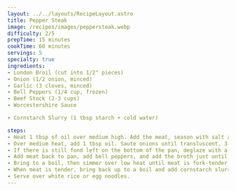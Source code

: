 ```yaml
---
layout: ../../layouts/RecipeLayout.astro
title: Pepper Steak
image: /recipes/images/peppersteak.webp
difficulty: 2/5
prepTime: 15 minutes
cookTime: 60 minutes
servings: 5
specialty: true
ingredients:
- London Broil (cut into 1/2" pieces)
- Onion (1/2 onion, minced)
- Garlic (3 cloves, minced)
- Bell Peppers (1/4 cup, frozen)
- Beef Stock (2-3 cups)
- Worcestershire Sauce

- Cornstarch Slurry (1 tbsp starch + cold water)

steps:
- Heat 1 tbsp of oil over medium high. Add the meat, season with salt and pepper, and saute until it browns. Remove the meat.
- Over medium heat, add 1 tbsp oil. Saute onions until transluscent, 3-4 minutes. Add garlic and saute for 30 seconds.
- If there is still fond left on the bottom of the pan, deglaze with a little bit of broth and scrape up with a wooden spoon.
- Add meat back to pan, add bell peppers, and add the broth just until it covers the meat. Add 1 tbsp of worcestershire sauce.
- Bring to a boil, then simmer over low heat until meat is fork-tender (45-60 minutes)
- When meat is tender, bring back up to a boil and add cornstarch slurry while constantly mixing. Continue mixing until thickened and remove from heat.
- Serve over white rice or egg noodles.
---
```


